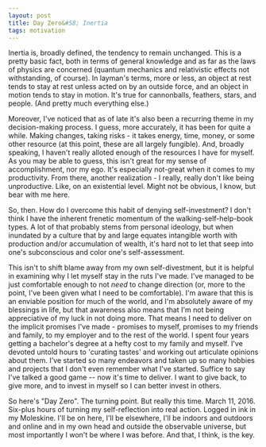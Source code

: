 ```yaml
---
layout: post
title: Day Zero&#58; Inertia
tags: motivation
---
```


Inertia is, broadly defined, the tendency to remain unchanged. This is a pretty basic fact, both in terms of general knowledge and as far as the laws of physics are concerned (quantum mechanics and relativistic effects not withstanding, of course). 
In layman's terms, more or less, an object at rest tends to stay at rest unless acted on by an outside force, and an object in motion tends to stay in motion. It's true for cannonballs, feathers, stars, and people. (And pretty much everything else.) 

Moreover, I've noticed that as of late it's also been a recurring theme in my decision-making process. I guess, more accurately, it has been for quite a while. Making changes, taking risks - it takes energy, time, money, or some other resource (at this point, these are all largely fungible). And, broadly speaking, I haven't really alloted enough of the resources I have for myself. As you may be able to guess, this isn't great for my sense of accomplishment, nor my ego. It's especially not-great when it comes to my productivity. From there, another realization - I really, really don't like being unproductive. Like, on an existential level. Might not be obvious, I know, but bear with me here.

So, then. How do I overcome this habit of denying self-investment? I don't think I have the inherent frenetic momentum of the walking-self-help-book types. A lot of that probably stems from personal ideology, but when inundated by a culture that by and large equates intangible worth with production and/or accumulation of wealth, it's hard not to let that seep into one's subconscious and color one's self-assessment.

This isn't to shift blame away from my own self-divestment, but it is helpful in examining why I let myself stay in the ruts I've made. I've managed to be just comfortable enough to not _need_ to change direction (or, more to the point, I've been given what I need to be comfortable). I'm aware that this is an enviable position for much of the world, and I'm absolutely aware of my blessings in life, but that awareness also means that I'm not being appreciative of my luck in not doing more.
That means I need to deliver on the implicit promises I've made - promises to myself, promises to my friends and family, to my employer and to the rest of the world. I spent four years getting a bachelor's degree at a hefty cost to my family and myself. I've devoted untold hours to 'curating tastes' and working out articulate opinions about them. I've started so many endeavors and taken up so many hobbies and projects that I don't even remember what I've started. Suffice to say I've talked a good game -- now it's time to deliver. I want to give back, to give more, and to invest in myself so I can better invest in others.

So here's "Day Zero". The turning point. But really this time. March 11, 2016. Six-plus hours of turning my self-reflection into real action. Logged in ink in my Moleskine. I'll be on here, I'll be elsewhere, I'll be indoors and outdoors and online and in my own head and outside the observable universe, but most importantly I won't be where I was before. And that, I think, is the key. 
